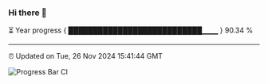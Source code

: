 ### Hi there 👋

⏳ Year progress { ███████████████████████████▁▁▁ } 90.34 %

---

⏰ Updated on Tue, 26 Nov 2024 15:41:44 GMT

![Progress Bar CI](https://github.com/IshwaranRudhara/GIT-ACTION/workflows/Progress%20Bar%20CI/badge.svg)
